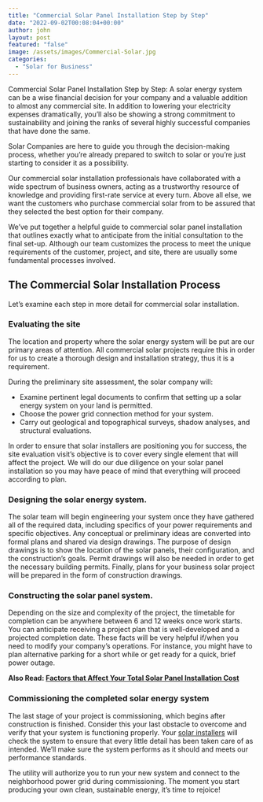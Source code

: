 ```yaml
---
title: "Commercial Solar Panel Installation Step by Step"
date: "2022-09-02T00:08:04+00:00"
author: john
layout: post
featured: "false"
image: /assets/images/Commercial-Solar.jpg
categories:
  - "Solar for Business"
---
```


Commercial Solar Panel Installation Step by Step: A solar energy system can be a wise financial decision for your company and a valuable addition to almost any commercial site. In addition to lowering your electricity expenses dramatically, you’ll also be showing a strong commitment to sustainability and joining the ranks of several highly successful companies that have done the same.

Solar Companies are here to guide you through the decision-making process, whether you’re already prepared to switch to solar or you’re just starting to consider it as a possibility.

Our commercial solar installation professionals have collaborated with a wide spectrum of business owners, acting as a trustworthy resource of knowledge and providing first-rate service at every turn. Above all else, we want the customers who purchase commercial solar from to be assured that they selected the best option for their company.

We’ve put together a helpful guide to commercial solar panel installation that outlines exactly what to anticipate from the initial consultation to the final set-up. Although our team customizes the process to meet the unique requirements of the customer, project, and site, there are usually some fundamental processes involved.

## **The Commercial Solar Installation Process**

Let’s examine each step in more detail for commercial solar installation.

### **Evaluating the site**

The location and property where the solar energy system will be put are our primary areas of attention. All commercial solar projects require this in order for us to create a thorough design and installation strategy, thus it is a requirement.

During the preliminary site assessment, the solar company will:

- Examine pertinent legal documents to confirm that setting up a solar energy system on your land is permitted.
- Choose the power grid connection method for your system.
- Carry out geological and topographical surveys, shadow analyses, and structural evaluations.

In order to ensure that solar installers are positioning you for success, the site evaluation visit’s objective is to cover every single element that will affect the project. We will do our due diligence on your solar panel installation so you may have peace of mind that everything will proceed according to plan.
 
### **Designing the solar energy system.**

The solar team will begin engineering your system once they have gathered all of the required data, including specifics of your power requirements and specific objectives. Any conceptual or preliminary ideas are converted into formal plans and shared via design drawings. The purpose of design drawings is to show the location of the solar panels, their configuration, and the construction’s goals. Permit drawings will also be needed in order to get the necessary building permits. Finally, plans for your business solar project will be prepared in the form of construction drawings.

### **Constructing the solar panel system.**

Depending on the size and complexity of the project, the timetable for completion can be anywhere between 6 and 12 weeks once work starts. You can anticipate receiving a project plan that is well-developed and a projected completion date. These facts will be very helpful if/when you need to modify your company’s operations. For instance, you might have to plan alternative parking for a short while or get ready for a quick, brief power outage.

**Also Read: [Factors that Affect Your Total Solar Panel Installation Cost](/factors-that-affect-your-total-solar-panel-installation-cost/)**

### **Commissioning the completed solar energy system**

The last stage of your project is commissioning, which begins after construction is finished. Consider this your last obstacle to overcome and verify that your system is functioning properly. Your [solar installers](/how-to-find-the-top-solar-companies-near-me/) will check the system to ensure that every little detail has been taken care of as intended. We’ll make sure the system performs as it should and meets our performance standards.

The utility will authorize you to run your new system and connect to the neighborhood power grid during commissioning. The moment you start producing your own clean, sustainable energy, it’s time to rejoice!
